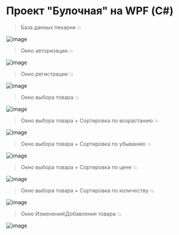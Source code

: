 # Проект "Булочная" на WPF (С#)

>База данных пекарни 💥

![image](https://user-images.githubusercontent.com/110523242/222237757-71c75094-7407-4654-a64d-c4fef27a0983.png)

>Окно авторизации 💥

![image](https://user-images.githubusercontent.com/110523242/220832823-40144146-b289-41c8-9e3c-04fe42977555.png)

>Окно регистрации 💥

![image](https://user-images.githubusercontent.com/110523242/220836418-523c6a03-eb33-45c0-a977-029e54889665.png)

>Окно выбора товара 💥

![image](https://user-images.githubusercontent.com/110523242/224114540-9c7edbca-71e0-4ed6-8c6e-71f12cb842f6.png)

>Окно выбора товара + Сортировка по возрастанию 💥

![image](https://user-images.githubusercontent.com/110523242/224114649-f1fbcab1-9c29-4519-bba0-42828e333352.png)

>Окно выбора товара + Сортировка по убыванию 💥

![image](https://user-images.githubusercontent.com/110523242/224114748-89f0725c-8f5e-4959-8244-5c4b662bc6f5.png)

>Окно выбора товара + Сортировка по цене 💥

![image](https://user-images.githubusercontent.com/110523242/224114807-14ea0dc1-b867-4009-9fc9-7435f14e563c.png)

>Окно выбора товара + Сортировка по количеству 💥

![image](https://user-images.githubusercontent.com/110523242/224115051-6fe3d7ac-99f7-4691-83c3-ec2f40f11359.png)

>Окно Изменения\Добавления товара 💥

![image](https://user-images.githubusercontent.com/110523242/222238041-61956044-8e15-4fbf-af79-08f07de4bb82.png)
